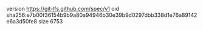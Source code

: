 version https://git-lfs.github.com/spec/v1
oid sha256:e7b00f36154b9b9a80a94946b30e39b9d0297dbb338d1e76a89142e6a3d50fe8
size 6753
